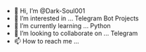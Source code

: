 - 👋 Hi, I’m @Dark-Soul001
- 👀 I’m interested in ... Telegram Bot Projects
- 🌱 I’m currently learning ... Python
- 💞️ I’m looking to collaborate on ... Telegram
- 📫 How to reach me ...

<!---
Dark-Soul001/Dark-Soul001 is a ✨ special ✨ repository because its `README.md` (this file) appears on your GitHub profile.
You can click the Preview link to take a look at your changes.
--->
